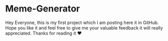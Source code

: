 # Meme-Generator
Hey Everyone, this is my first project which I am posting here it in GitHub. Hope you like it and feel free to give me your valuable feedback it will really appreciated.
Thanks for reading it ❤
